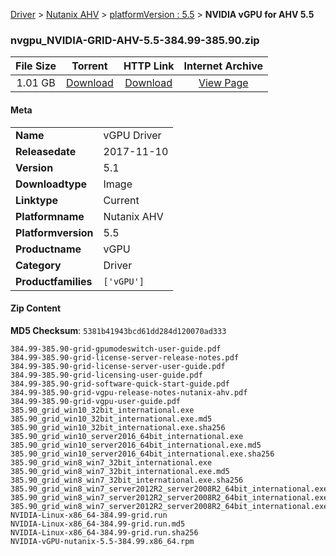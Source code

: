 
[Driver](/README.md)  >  [Nutanix AHV](/index/Driver/Nutanix_AHV.md)  >  [platformVersion : 5.5](/index/Driver/Nutanix_AHV/5.5.md)  >  **NVIDIA vGPU for AHV 5.5**


### nvgpu_NVIDIA-GRID-AHV-5.5-384.99-385.90.zip

| **File Size** | **Torrent**  | **HTTP Link** | **Internet Archive** |
|:-------------:|:------------:|:-------------:|:--------------------:|
| 1.01 GB |  [Download](https://archive.org/download/nvgpu_NVIDIA-GRID-AHV-5.5-384.99-385.90.zip/nvgpu_NVIDIA-GRID-AHV-5.5-384.99-385.90.zip_archive.torrent)       | [Download](https://archive.org/compress/nvgpu_NVIDIA-GRID-AHV-5.5-384.99-385.90.zip) | [View Page](https://archive.org/details/nvgpu_NVIDIA-GRID-AHV-5.5-384.99-385.90.zip)       |

#### Meta

<table>
<tr><td><strong>Name</strong></td><td>vGPU Driver</td></tr>
<tr><td><strong>Releasedate</strong></td><td>2017-11-10</td></tr>
<tr><td><strong>Version</strong></td><td>5.1</td></tr>
<tr><td><strong>Downloadtype</strong></td><td>Image</td></tr>
<tr><td><strong>Linktype</strong></td><td>Current</td></tr>
<tr><td><strong>Platformname</strong></td><td>Nutanix AHV</td></tr>
<tr><td><strong>Platformversion</strong></td><td>5.5</td></tr>
<tr><td><strong>Productname</strong></td><td>vGPU</td></tr>
<tr><td><strong>Category</strong></td><td>Driver</td></tr>
<tr><td><strong>Productfamilies</strong></td><td><code>['vGPU']</code></td></tr>
</table>

#### Zip Content

**MD5 Checksum**: `5381b41943bcd61dd284d120070ad333`

```text
384.99-385.90-grid-gpumodeswitch-user-guide.pdf
384.99-385.90-grid-license-server-release-notes.pdf
384.99-385.90-grid-license-server-user-guide.pdf
384.99-385.90-grid-licensing-user-guide.pdf
384.99-385.90-grid-software-quick-start-guide.pdf
384.99-385.90-grid-vgpu-release-notes-nutanix-ahv.pdf
384.99-385.90-grid-vgpu-user-guide.pdf
385.90_grid_win10_32bit_international.exe
385.90_grid_win10_32bit_international.exe.md5
385.90_grid_win10_32bit_international.exe.sha256
385.90_grid_win10_server2016_64bit_international.exe
385.90_grid_win10_server2016_64bit_international.exe.md5
385.90_grid_win10_server2016_64bit_international.exe.sha256
385.90_grid_win8_win7_32bit_international.exe
385.90_grid_win8_win7_32bit_international.exe.md5
385.90_grid_win8_win7_32bit_international.exe.sha256
385.90_grid_win8_win7_server2012R2_server2008R2_64bit_international.exe
385.90_grid_win8_win7_server2012R2_server2008R2_64bit_international.exe.md5
385.90_grid_win8_win7_server2012R2_server2008R2_64bit_international.exe.sha256
NVIDIA-Linux-x86_64-384.99-grid.run
NVIDIA-Linux-x86_64-384.99-grid.run.md5
NVIDIA-Linux-x86_64-384.99-grid.run.sha256
NVIDIA-vGPU-nutanix-5.5-384.99.x86_64.rpm
```